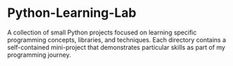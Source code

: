 # Python-Learning-Lab
A collection of small Python projects focused on learning specific programming concepts, libraries, and techniques. Each directory contains a self-contained mini-project that demonstrates particular skills as part of my programming journey.
